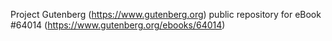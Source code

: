 Project Gutenberg (https://www.gutenberg.org) public repository for eBook #64014 (https://www.gutenberg.org/ebooks/64014)

